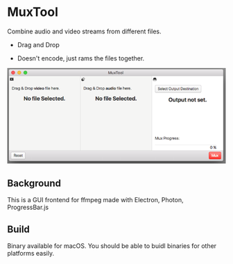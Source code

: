 # MuxTool
Combine audio and video streams from different files. 

* Drag and Drop

* Doesn't encode, just rams the files together. 

![screenshot](screenshot.png)


## Background

This is a GUI frontend for ffmpeg made with Electron, Photon, ProgressBar.js 

## Build 

Binary available for macOS. You should be able to buidl binaries for other platforms easily.
